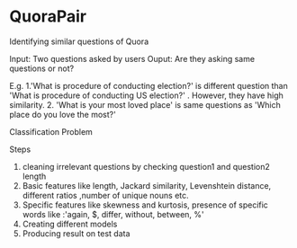 # QuoraPair
Identifying similar questions of Quora

Input: Two questions asked by users 
Ouput: Are they asking same questions or not?

E.g.
1.'What is procedure of conducting election?' is different question than 'What is procedure of conducting US election?' . However, they have high similarity.
2. 'What is your most loved place' is same questions as 'Which place do you love the most?' 

Classification Problem

Steps
1. cleaning irrelevant questions by checking question1 and question2 length
2. Basic features like length, Jackard similarity, Levenshtein distance, different ratios ,number of unique nouns etc.
3. Specific features like skewness and kurtosis, presence of specific words like :'again, $, differ, without, between, %'
4. Creating different models
5. Producing result on test data
